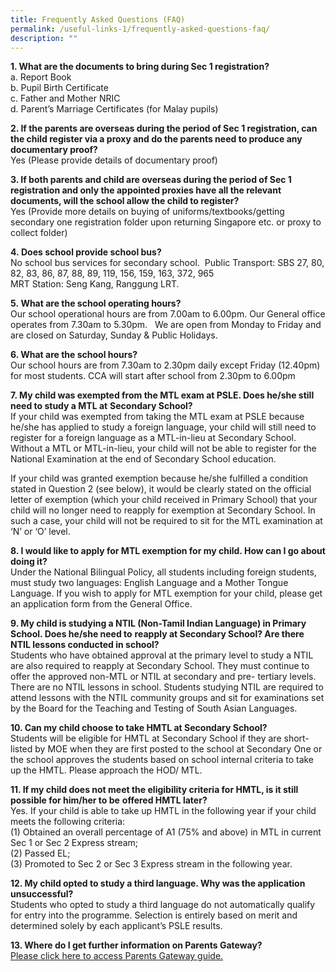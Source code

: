 ```yaml
---
title: Frequently Asked Questions (FAQ)
permalink: /useful-links-1/frequently-asked-questions-faq/
description: ""
---
```

**1\. What are the documents to bring during Sec 1 registration?**&nbsp;<br>
 a. Report Book  
b. Pupil Birth Certificate  <br>c. Father and Mother NRIC  
d. Parent’s Marriage Certificates (for Malay pupils) &nbsp;  
  
**2. If the parents are overseas during the period of Sec 1 registration, can the child register via a proxy and do the parents need to produce any documentary proof?**&nbsp; &nbsp;<br>Yes (Please provide details of documentary proof) &nbsp;  
  
**3. If both parents and child are overseas during the period of Sec 1 registration and only the appointed proxies have all the relevant documents, will the school allow the child to register?**&nbsp; &nbsp;  
Yes (Provide more details on buying of uniforms/textbooks/getting secondary one registration folder upon returning Singapore etc. or proxy to collect folder)  
  
**4.&nbsp;Does school provide school bus?**
<br>No school bus services for secondary school.&nbsp; Public Transport: SBS 27, 80, 82, 83, 86, 87, 88, 89, 119, 156, 159, 163, 372, 965 <br>MRT Station: Seng Kang, Ranggung LRT.  
  
**5.&nbsp;What are the school operating hours?**
<br>Our school operational hours are from 7.00am to 6.00pm. Our General office operates from 7.30am to 5.30pm.&nbsp; &nbsp;We are open from Monday to Friday and are closed on Saturday, Sunday &amp; Public Holidays.  

**6\. What are the school hours?**
<br>Our school hours are from 7.30am to 2.30pm daily except Friday (12.40pm) for most students. CCA will start after school from 2.30pm to 6.00pm  
  

**7\. My child was exempted from the MTL exam at PSLE. Does he/she still need to study a MTL at**&nbsp;**Secondary School?**&nbsp;<br>
If your child was exempted from taking the MTL exam at PSLE because he/she has applied to study a foreign language, your child will still need to register for a foreign language as a MTL-in-lieu at Secondary School. Without a MTL or MTL-in-lieu, your child will not be able to register for the National Examination at the end of Secondary School education.

If your child was granted exemption because he/she fulfilled a condition stated in Question 2 (see below), it would be clearly stated on the official letter of exemption (which your child received in Primary School) that your child will no longer need to reapply for exemption at Secondary School. In such a case, your child will not be required to sit for the MTL examination at ‘N’ or ‘O’ level.

  

**8\. I would like to apply for MTL exemption for my child. How can I go about doing it?**<br>
Under the National Bilingual Policy, all students including foreign students, must study two languages: English Language and a Mother Tongue Language. If you wish to apply for MTL exemption for your child, please get an application form from the General Office.

  

**9\. My child is studying a NTIL (Non-Tamil Indian Language) in Primary School. Does he/she need to**&nbsp;**reapply at Secondary School? Are there NTIL lessons conducted in school?**<br>
Students who have obtained approval at the primary level to study a NTIL are also required to reapply at Secondary School. They must continue to offer the approved non-MTL or NTIL at secondary and pre- tertiary levels. There are no NTIL lessons in school. Students studying NTIL are required to attend lessons with the NTIL community groups and sit for examinations set by the Board for the Teaching and Testing of South Asian Languages.

  

**10\. Can my child choose to take HMTL at Secondary School?**<br>
Students will be eligible for HMTL at Secondary School if they are short-listed by MOE when they are first posted to the school at Secondary One or the school approves the students based on school internal criteria to take up the HMTL. Please approach the HOD/ MTL.

  

**11\. If my child does not meet the eligibility criteria for HMTL, is it still possible for him/her to be**&nbsp;**offered HMTL later?**<br>
Yes. If your child is able to take up HMTL in the following year if your child meets the following criteria:<br>
(1) Obtained an overall percentage of A1 (75% and above) in MTL in current Sec 1 or Sec 2 Express stream;<br>
(2) Passed EL;<br>
(3) Promoted to Sec 2 or Sec 3 Express stream in the following year.&nbsp;

  

**12\. My child opted to study a third language. Why was the application unsuccessful?**<br>
Students who opted to study a third language do not automatically qualify for entry into the programme. Selection is entirely based on merit and determined solely by each applicant’s PSLE results.

  

**13\. Where do I get further information on Parents Gateway?**<br>
[Please click here to access Parents Gateway guide.](https://moe-sengkangsec-staging.netlify.app/useful-links-1/parenting-resources/parents-gateway)